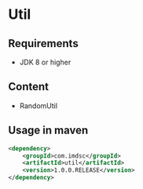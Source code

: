 # Util
## Requirements
- JDK 8 or higher
## Content
- RandomUtil

## Usage in maven
```xml 
<dependency>
    <groupId>com.imdsc</groupId>
    <artifactId>util</artifactId>
    <version>1.0.0.RELEASE</version>
</dependency>
```